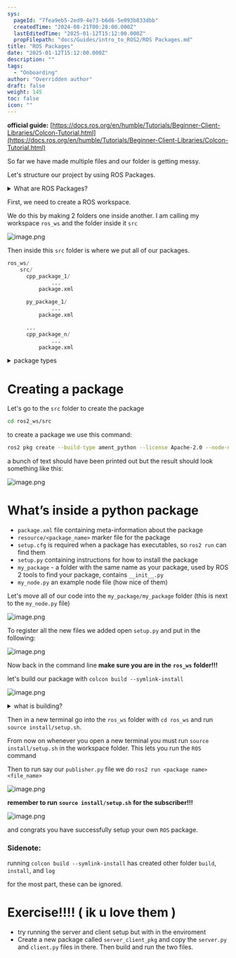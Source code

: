 ```yaml
---
sys:
  pageId: "7fea9eb5-2ed9-4e73-b6d6-5e093b833dbb"
  createdTime: "2024-08-21T00:28:00.000Z"
  lastEditedTime: "2025-01-12T15:12:00.000Z"
  propFilepath: "docs/Guides/intro_to_ROS2/ROS Packages.md"
title: "ROS Packages"
date: "2025-01-12T15:12:00.000Z"
description: ""
tags:
  - "Onboarding"
author: "Overridden author"
draft: false
weight: 145
toc: false
icon: ""
---
```


**official guide:** [https://docs.ros.org/en/humble/Tutorials/Beginner-Client-Libraries/Colcon-Tutorial.html](https://docs.ros.org/en/humble/Tutorials/Beginner-Client-Libraries/Colcon-Tutorial.html)

So far we have made multiple files and our folder is getting messy.

Let's structure our project by using ROS Packages.

<details>

<summary>What are ROS Packages?</summary>

ROS Packages are, as the name implies, packages of code that are highly sharable between ROS developers.

They consist of a folder, `package.xml` file, and source code

```python
      cpp_package_1/
		      ... imagine much code files here ..
          package.xml
```

</details>

First, we need to create a ROS workspace.

We do this by making 2 folders one inside another. I am calling my workspace `ros_ws` and the folder inside it `src`

![image.png](https://prod-files-secure.s3.us-west-2.amazonaws.com/d518164a-d88e-44d1-a4ee-3adb3bd8bce0/70706947-fd18-4537-a67b-e12946812d31/image.png?X-Amz-Algorithm=AWS4-HMAC-SHA256&X-Amz-Content-Sha256=UNSIGNED-PAYLOAD&X-Amz-Credential=ASIAZI2LB466ZIM7R35M%2F20250508%2Fus-west-2%2Fs3%2Faws4_request&X-Amz-Date=20250508T201000Z&X-Amz-Expires=3600&X-Amz-Security-Token=IQoJb3JpZ2luX2VjENT%2F%2F%2F%2F%2F%2F%2F%2F%2F%2FwEaCXVzLXdlc3QtMiJGMEQCIE9zJy%2BFaXF9yNva67GQrNuL3XvNJwwcdZnpZAKiG5miAiBZzxSjYBIFlHfv7IAiBpaOXcdor%2FQbJLAPQaJG2lvIAir%2FAwh9EAAaDDYzNzQyMzE4MzgwNSIMcakN1VAKQOcC%2FxiZKtwDqgC6DPFCSJAQ%2FmK9BjJ5V%2B8EQmo41rc0x9RdGaQw6pMOENnxtWUCNrUIYIMBTd1PAEO6k7PX9i9QIOPZH9oBZKUtGEzSh1OVckdwXRoxf5eFhXSE185SZwdyrA003VZN%2BbCo%2FetaKoPlwwHOI0F49tXBnsOX%2B7a%2BCHieqTB5%2Bp1%2FWE8FbEgxQj1MBu9U3Womn%2FdRIrarf55xO56E2ElvTGXun0X6A8icEGBsM7lVKNbz0B25CNZ%2FBbyAKIzLcByzsRehU3zClx9VXheLPMkwEBJmmIX%2Br08gRuQ7zQ9T6v6y1aKR12pMfLzRrN%2BbF9Vw780a0cS%2B%2BOBJKijGGTgZG60p%2Bz4lZbcUjS729yqyD3naY1nWlR9vpSHdE1LVATlLDJiTrJoD9%2ByreyArlSp9mZAXAaRJl3lkkwHiBLziCARyCeZui%2F%2FBxnDx4JPKFZgmCbjU5RVR6J3x3UG23mXxfsFS%2BARVs%2FZ2wxKp7ro7ms68v7g1ij%2BAHYKuC7MflTvWJ4DBDeAKFMIWueo33BfVIAbh7Q6X%2FhIO3FCdH9mIxA5Bu2%2FQxM0TzIZXivHq%2BDaoECaDqt7LDpfjuy%2FUIIFMLq3KR3lqV3Eo0GZHjgXkphG49nxKod8r2UYtWaMwvZn0wAY6pgFF5bcpzH4tT0ijkF91cklrMnNNHUT6hpaaM74z1C5FmqnWCCEzEYZkmJwiwdd7lVKnJWcNpq2UlZT7WziN0CpnWxOO13KThv8Xhw%2FVx2wc%2Fm08EuVy%2BsFHMvcz2zVKMoe%2BkhjtybEsQZ%2FKdIcT%2Fza5PKA9mX0VCti1EvN8H5b2UOT7WRMbxQkz8Xin6FVRnLu5gpJBVlig4K0%2FhyLrr6jg%2F1IYb%2B2f&X-Amz-Signature=2e2d792fd835be5ece9fc6847c4e8057a42d25e85dc0e25d1d9a13f2fe12a532&X-Amz-SignedHeaders=host&x-id=GetObject)

Then inside this `src` folder is where we put all of our packages.

```python
ros_ws/
    src/
      cpp_package_1/
		      ...
          package.xml

      py_package_1/
		      ...
          package.xml

      ...
      cpp_package_n/
		      ...
          package.xml

```

<details>

<summary>package types</summary>

packages can be either `C++` or python.

the intern file structure is different for each but for this guide we will stick to creating python packages

</details>

# Creating a package

Let's go to the `src` folder to create the package

```bash
cd ros2_ws/src
```

to create a package we use this command:

```bash
ros2 pkg create --build-type ament_python --license Apache-2.0 --node-name my_node my_package
```

a bunch of text should have been printed out but the result should look something like this:

![image.png](https://prod-files-secure.s3.us-west-2.amazonaws.com/d518164a-d88e-44d1-a4ee-3adb3bd8bce0/e6cf1e3f-8512-4a3e-b131-079f800bf3e8/image.png?X-Amz-Algorithm=AWS4-HMAC-SHA256&X-Amz-Content-Sha256=UNSIGNED-PAYLOAD&X-Amz-Credential=ASIAZI2LB466ZIM7R35M%2F20250508%2Fus-west-2%2Fs3%2Faws4_request&X-Amz-Date=20250508T201000Z&X-Amz-Expires=3600&X-Amz-Security-Token=IQoJb3JpZ2luX2VjENT%2F%2F%2F%2F%2F%2F%2F%2F%2F%2FwEaCXVzLXdlc3QtMiJGMEQCIE9zJy%2BFaXF9yNva67GQrNuL3XvNJwwcdZnpZAKiG5miAiBZzxSjYBIFlHfv7IAiBpaOXcdor%2FQbJLAPQaJG2lvIAir%2FAwh9EAAaDDYzNzQyMzE4MzgwNSIMcakN1VAKQOcC%2FxiZKtwDqgC6DPFCSJAQ%2FmK9BjJ5V%2B8EQmo41rc0x9RdGaQw6pMOENnxtWUCNrUIYIMBTd1PAEO6k7PX9i9QIOPZH9oBZKUtGEzSh1OVckdwXRoxf5eFhXSE185SZwdyrA003VZN%2BbCo%2FetaKoPlwwHOI0F49tXBnsOX%2B7a%2BCHieqTB5%2Bp1%2FWE8FbEgxQj1MBu9U3Womn%2FdRIrarf55xO56E2ElvTGXun0X6A8icEGBsM7lVKNbz0B25CNZ%2FBbyAKIzLcByzsRehU3zClx9VXheLPMkwEBJmmIX%2Br08gRuQ7zQ9T6v6y1aKR12pMfLzRrN%2BbF9Vw780a0cS%2B%2BOBJKijGGTgZG60p%2Bz4lZbcUjS729yqyD3naY1nWlR9vpSHdE1LVATlLDJiTrJoD9%2ByreyArlSp9mZAXAaRJl3lkkwHiBLziCARyCeZui%2F%2FBxnDx4JPKFZgmCbjU5RVR6J3x3UG23mXxfsFS%2BARVs%2FZ2wxKp7ro7ms68v7g1ij%2BAHYKuC7MflTvWJ4DBDeAKFMIWueo33BfVIAbh7Q6X%2FhIO3FCdH9mIxA5Bu2%2FQxM0TzIZXivHq%2BDaoECaDqt7LDpfjuy%2FUIIFMLq3KR3lqV3Eo0GZHjgXkphG49nxKod8r2UYtWaMwvZn0wAY6pgFF5bcpzH4tT0ijkF91cklrMnNNHUT6hpaaM74z1C5FmqnWCCEzEYZkmJwiwdd7lVKnJWcNpq2UlZT7WziN0CpnWxOO13KThv8Xhw%2FVx2wc%2Fm08EuVy%2BsFHMvcz2zVKMoe%2BkhjtybEsQZ%2FKdIcT%2Fza5PKA9mX0VCti1EvN8H5b2UOT7WRMbxQkz8Xin6FVRnLu5gpJBVlig4K0%2FhyLrr6jg%2F1IYb%2B2f&X-Amz-Signature=6fb42910b07ee6eae024ec24592dc91cc3598abb4ebcc256207a984b690a7f24&X-Amz-SignedHeaders=host&x-id=GetObject)

# What’s inside a python package

- `package.xml` file containing meta-information about the package
- `resource/<package_name>` marker file for the package
- `setup.cfg` is required when a package has executables, so `ros2 run` can find them
- `setup.py` containing instructions for how to install the package
- `my_package` - a folder with the same name as your package, used by ROS 2 tools to find your package, contains `__init__.py`
- `my_node.py` an example node file (how nice of them)

Let's move all of our code into the `my_package/my_package` folder (this is next to the `my_node.py` file)

![image.png](https://prod-files-secure.s3.us-west-2.amazonaws.com/d518164a-d88e-44d1-a4ee-3adb3bd8bce0/9ce58f11-0da9-4d3e-b86d-506a9685d378/image.png?X-Amz-Algorithm=AWS4-HMAC-SHA256&X-Amz-Content-Sha256=UNSIGNED-PAYLOAD&X-Amz-Credential=ASIAZI2LB466ZIM7R35M%2F20250508%2Fus-west-2%2Fs3%2Faws4_request&X-Amz-Date=20250508T201000Z&X-Amz-Expires=3600&X-Amz-Security-Token=IQoJb3JpZ2luX2VjENT%2F%2F%2F%2F%2F%2F%2F%2F%2F%2FwEaCXVzLXdlc3QtMiJGMEQCIE9zJy%2BFaXF9yNva67GQrNuL3XvNJwwcdZnpZAKiG5miAiBZzxSjYBIFlHfv7IAiBpaOXcdor%2FQbJLAPQaJG2lvIAir%2FAwh9EAAaDDYzNzQyMzE4MzgwNSIMcakN1VAKQOcC%2FxiZKtwDqgC6DPFCSJAQ%2FmK9BjJ5V%2B8EQmo41rc0x9RdGaQw6pMOENnxtWUCNrUIYIMBTd1PAEO6k7PX9i9QIOPZH9oBZKUtGEzSh1OVckdwXRoxf5eFhXSE185SZwdyrA003VZN%2BbCo%2FetaKoPlwwHOI0F49tXBnsOX%2B7a%2BCHieqTB5%2Bp1%2FWE8FbEgxQj1MBu9U3Womn%2FdRIrarf55xO56E2ElvTGXun0X6A8icEGBsM7lVKNbz0B25CNZ%2FBbyAKIzLcByzsRehU3zClx9VXheLPMkwEBJmmIX%2Br08gRuQ7zQ9T6v6y1aKR12pMfLzRrN%2BbF9Vw780a0cS%2B%2BOBJKijGGTgZG60p%2Bz4lZbcUjS729yqyD3naY1nWlR9vpSHdE1LVATlLDJiTrJoD9%2ByreyArlSp9mZAXAaRJl3lkkwHiBLziCARyCeZui%2F%2FBxnDx4JPKFZgmCbjU5RVR6J3x3UG23mXxfsFS%2BARVs%2FZ2wxKp7ro7ms68v7g1ij%2BAHYKuC7MflTvWJ4DBDeAKFMIWueo33BfVIAbh7Q6X%2FhIO3FCdH9mIxA5Bu2%2FQxM0TzIZXivHq%2BDaoECaDqt7LDpfjuy%2FUIIFMLq3KR3lqV3Eo0GZHjgXkphG49nxKod8r2UYtWaMwvZn0wAY6pgFF5bcpzH4tT0ijkF91cklrMnNNHUT6hpaaM74z1C5FmqnWCCEzEYZkmJwiwdd7lVKnJWcNpq2UlZT7WziN0CpnWxOO13KThv8Xhw%2FVx2wc%2Fm08EuVy%2BsFHMvcz2zVKMoe%2BkhjtybEsQZ%2FKdIcT%2Fza5PKA9mX0VCti1EvN8H5b2UOT7WRMbxQkz8Xin6FVRnLu5gpJBVlig4K0%2FhyLrr6jg%2F1IYb%2B2f&X-Amz-Signature=6d2e45719202f2cb5e01bcb2d65923e7033af6d6444d419e0e5e08e98ed76ff4&X-Amz-SignedHeaders=host&x-id=GetObject)

To register all the new files we added open `setup.py` and put in the following:

![image.png](https://prod-files-secure.s3.us-west-2.amazonaws.com/d518164a-d88e-44d1-a4ee-3adb3bd8bce0/1cd7c262-4cae-4496-9d75-c178537d24a2/image.png?X-Amz-Algorithm=AWS4-HMAC-SHA256&X-Amz-Content-Sha256=UNSIGNED-PAYLOAD&X-Amz-Credential=ASIAZI2LB466ZIM7R35M%2F20250508%2Fus-west-2%2Fs3%2Faws4_request&X-Amz-Date=20250508T201000Z&X-Amz-Expires=3600&X-Amz-Security-Token=IQoJb3JpZ2luX2VjENT%2F%2F%2F%2F%2F%2F%2F%2F%2F%2FwEaCXVzLXdlc3QtMiJGMEQCIE9zJy%2BFaXF9yNva67GQrNuL3XvNJwwcdZnpZAKiG5miAiBZzxSjYBIFlHfv7IAiBpaOXcdor%2FQbJLAPQaJG2lvIAir%2FAwh9EAAaDDYzNzQyMzE4MzgwNSIMcakN1VAKQOcC%2FxiZKtwDqgC6DPFCSJAQ%2FmK9BjJ5V%2B8EQmo41rc0x9RdGaQw6pMOENnxtWUCNrUIYIMBTd1PAEO6k7PX9i9QIOPZH9oBZKUtGEzSh1OVckdwXRoxf5eFhXSE185SZwdyrA003VZN%2BbCo%2FetaKoPlwwHOI0F49tXBnsOX%2B7a%2BCHieqTB5%2Bp1%2FWE8FbEgxQj1MBu9U3Womn%2FdRIrarf55xO56E2ElvTGXun0X6A8icEGBsM7lVKNbz0B25CNZ%2FBbyAKIzLcByzsRehU3zClx9VXheLPMkwEBJmmIX%2Br08gRuQ7zQ9T6v6y1aKR12pMfLzRrN%2BbF9Vw780a0cS%2B%2BOBJKijGGTgZG60p%2Bz4lZbcUjS729yqyD3naY1nWlR9vpSHdE1LVATlLDJiTrJoD9%2ByreyArlSp9mZAXAaRJl3lkkwHiBLziCARyCeZui%2F%2FBxnDx4JPKFZgmCbjU5RVR6J3x3UG23mXxfsFS%2BARVs%2FZ2wxKp7ro7ms68v7g1ij%2BAHYKuC7MflTvWJ4DBDeAKFMIWueo33BfVIAbh7Q6X%2FhIO3FCdH9mIxA5Bu2%2FQxM0TzIZXivHq%2BDaoECaDqt7LDpfjuy%2FUIIFMLq3KR3lqV3Eo0GZHjgXkphG49nxKod8r2UYtWaMwvZn0wAY6pgFF5bcpzH4tT0ijkF91cklrMnNNHUT6hpaaM74z1C5FmqnWCCEzEYZkmJwiwdd7lVKnJWcNpq2UlZT7WziN0CpnWxOO13KThv8Xhw%2FVx2wc%2Fm08EuVy%2BsFHMvcz2zVKMoe%2BkhjtybEsQZ%2FKdIcT%2Fza5PKA9mX0VCti1EvN8H5b2UOT7WRMbxQkz8Xin6FVRnLu5gpJBVlig4K0%2FhyLrr6jg%2F1IYb%2B2f&X-Amz-Signature=faed2b80fa58e48d03adcc0a06219ed7e7a6fcd18a050e724aea3185ba3b7fde&X-Amz-SignedHeaders=host&x-id=GetObject)

Now back in the command line **make sure you are in the** **`ros_ws`** **folder!!!**

let's build our package with `colcon build --symlink-install`

![image.png](https://prod-files-secure.s3.us-west-2.amazonaws.com/d518164a-d88e-44d1-a4ee-3adb3bd8bce0/2f2a0d27-b173-48fd-b189-5f5c0ce65619/image.png?X-Amz-Algorithm=AWS4-HMAC-SHA256&X-Amz-Content-Sha256=UNSIGNED-PAYLOAD&X-Amz-Credential=ASIAZI2LB466ZIM7R35M%2F20250508%2Fus-west-2%2Fs3%2Faws4_request&X-Amz-Date=20250508T201000Z&X-Amz-Expires=3600&X-Amz-Security-Token=IQoJb3JpZ2luX2VjENT%2F%2F%2F%2F%2F%2F%2F%2F%2F%2FwEaCXVzLXdlc3QtMiJGMEQCIE9zJy%2BFaXF9yNva67GQrNuL3XvNJwwcdZnpZAKiG5miAiBZzxSjYBIFlHfv7IAiBpaOXcdor%2FQbJLAPQaJG2lvIAir%2FAwh9EAAaDDYzNzQyMzE4MzgwNSIMcakN1VAKQOcC%2FxiZKtwDqgC6DPFCSJAQ%2FmK9BjJ5V%2B8EQmo41rc0x9RdGaQw6pMOENnxtWUCNrUIYIMBTd1PAEO6k7PX9i9QIOPZH9oBZKUtGEzSh1OVckdwXRoxf5eFhXSE185SZwdyrA003VZN%2BbCo%2FetaKoPlwwHOI0F49tXBnsOX%2B7a%2BCHieqTB5%2Bp1%2FWE8FbEgxQj1MBu9U3Womn%2FdRIrarf55xO56E2ElvTGXun0X6A8icEGBsM7lVKNbz0B25CNZ%2FBbyAKIzLcByzsRehU3zClx9VXheLPMkwEBJmmIX%2Br08gRuQ7zQ9T6v6y1aKR12pMfLzRrN%2BbF9Vw780a0cS%2B%2BOBJKijGGTgZG60p%2Bz4lZbcUjS729yqyD3naY1nWlR9vpSHdE1LVATlLDJiTrJoD9%2ByreyArlSp9mZAXAaRJl3lkkwHiBLziCARyCeZui%2F%2FBxnDx4JPKFZgmCbjU5RVR6J3x3UG23mXxfsFS%2BARVs%2FZ2wxKp7ro7ms68v7g1ij%2BAHYKuC7MflTvWJ4DBDeAKFMIWueo33BfVIAbh7Q6X%2FhIO3FCdH9mIxA5Bu2%2FQxM0TzIZXivHq%2BDaoECaDqt7LDpfjuy%2FUIIFMLq3KR3lqV3Eo0GZHjgXkphG49nxKod8r2UYtWaMwvZn0wAY6pgFF5bcpzH4tT0ijkF91cklrMnNNHUT6hpaaM74z1C5FmqnWCCEzEYZkmJwiwdd7lVKnJWcNpq2UlZT7WziN0CpnWxOO13KThv8Xhw%2FVx2wc%2Fm08EuVy%2BsFHMvcz2zVKMoe%2BkhjtybEsQZ%2FKdIcT%2Fza5PKA9mX0VCti1EvN8H5b2UOT7WRMbxQkz8Xin6FVRnLu5gpJBVlig4K0%2FhyLrr6jg%2F1IYb%2B2f&X-Amz-Signature=b185d7f44883f7ff0b588fc2e12ed5bc4d03eb140bf1b7f0e978a41c81cba3de&X-Amz-SignedHeaders=host&x-id=GetObject)

<details>

<summary>what is building?</summary>

if you are a CS major at Rose-Hulman you will learn the answer to this in CSSE132

but TLDR; is it combines all the code files into one program that can be run easily 

</details>

Then in a new terminal go into the `ros_ws` folder with `cd ros_ws` and run `source install/setup.sh`. 

From now on whenever you open a new terminal you must run `source install/setup.sh` in the workspace folder. This lets you run the `ROS` command

Then to run say our `publisher.py` file we do `ros2 run <package name> <file_name>`

![image.png](https://prod-files-secure.s3.us-west-2.amazonaws.com/d518164a-d88e-44d1-a4ee-3adb3bd8bce0/4f4b1219-3a44-4632-aa0a-ce3471699f59/image.png?X-Amz-Algorithm=AWS4-HMAC-SHA256&X-Amz-Content-Sha256=UNSIGNED-PAYLOAD&X-Amz-Credential=ASIAZI2LB466ZIM7R35M%2F20250508%2Fus-west-2%2Fs3%2Faws4_request&X-Amz-Date=20250508T201000Z&X-Amz-Expires=3600&X-Amz-Security-Token=IQoJb3JpZ2luX2VjENT%2F%2F%2F%2F%2F%2F%2F%2F%2F%2FwEaCXVzLXdlc3QtMiJGMEQCIE9zJy%2BFaXF9yNva67GQrNuL3XvNJwwcdZnpZAKiG5miAiBZzxSjYBIFlHfv7IAiBpaOXcdor%2FQbJLAPQaJG2lvIAir%2FAwh9EAAaDDYzNzQyMzE4MzgwNSIMcakN1VAKQOcC%2FxiZKtwDqgC6DPFCSJAQ%2FmK9BjJ5V%2B8EQmo41rc0x9RdGaQw6pMOENnxtWUCNrUIYIMBTd1PAEO6k7PX9i9QIOPZH9oBZKUtGEzSh1OVckdwXRoxf5eFhXSE185SZwdyrA003VZN%2BbCo%2FetaKoPlwwHOI0F49tXBnsOX%2B7a%2BCHieqTB5%2Bp1%2FWE8FbEgxQj1MBu9U3Womn%2FdRIrarf55xO56E2ElvTGXun0X6A8icEGBsM7lVKNbz0B25CNZ%2FBbyAKIzLcByzsRehU3zClx9VXheLPMkwEBJmmIX%2Br08gRuQ7zQ9T6v6y1aKR12pMfLzRrN%2BbF9Vw780a0cS%2B%2BOBJKijGGTgZG60p%2Bz4lZbcUjS729yqyD3naY1nWlR9vpSHdE1LVATlLDJiTrJoD9%2ByreyArlSp9mZAXAaRJl3lkkwHiBLziCARyCeZui%2F%2FBxnDx4JPKFZgmCbjU5RVR6J3x3UG23mXxfsFS%2BARVs%2FZ2wxKp7ro7ms68v7g1ij%2BAHYKuC7MflTvWJ4DBDeAKFMIWueo33BfVIAbh7Q6X%2FhIO3FCdH9mIxA5Bu2%2FQxM0TzIZXivHq%2BDaoECaDqt7LDpfjuy%2FUIIFMLq3KR3lqV3Eo0GZHjgXkphG49nxKod8r2UYtWaMwvZn0wAY6pgFF5bcpzH4tT0ijkF91cklrMnNNHUT6hpaaM74z1C5FmqnWCCEzEYZkmJwiwdd7lVKnJWcNpq2UlZT7WziN0CpnWxOO13KThv8Xhw%2FVx2wc%2Fm08EuVy%2BsFHMvcz2zVKMoe%2BkhjtybEsQZ%2FKdIcT%2Fza5PKA9mX0VCti1EvN8H5b2UOT7WRMbxQkz8Xin6FVRnLu5gpJBVlig4K0%2FhyLrr6jg%2F1IYb%2B2f&X-Amz-Signature=27376c83d9d76dc5cc3f316cdf0bb5b75fa63ea55a9493840ffb952ea42c7502&X-Amz-SignedHeaders=host&x-id=GetObject)

**remember to run** **`source install/setup.sh`** **for the subscriber!!!**

![image.png](https://prod-files-secure.s3.us-west-2.amazonaws.com/d518164a-d88e-44d1-a4ee-3adb3bd8bce0/02121119-dad4-49ec-8356-c956108b4243/image.png?X-Amz-Algorithm=AWS4-HMAC-SHA256&X-Amz-Content-Sha256=UNSIGNED-PAYLOAD&X-Amz-Credential=ASIAZI2LB466ZIM7R35M%2F20250508%2Fus-west-2%2Fs3%2Faws4_request&X-Amz-Date=20250508T201000Z&X-Amz-Expires=3600&X-Amz-Security-Token=IQoJb3JpZ2luX2VjENT%2F%2F%2F%2F%2F%2F%2F%2F%2F%2FwEaCXVzLXdlc3QtMiJGMEQCIE9zJy%2BFaXF9yNva67GQrNuL3XvNJwwcdZnpZAKiG5miAiBZzxSjYBIFlHfv7IAiBpaOXcdor%2FQbJLAPQaJG2lvIAir%2FAwh9EAAaDDYzNzQyMzE4MzgwNSIMcakN1VAKQOcC%2FxiZKtwDqgC6DPFCSJAQ%2FmK9BjJ5V%2B8EQmo41rc0x9RdGaQw6pMOENnxtWUCNrUIYIMBTd1PAEO6k7PX9i9QIOPZH9oBZKUtGEzSh1OVckdwXRoxf5eFhXSE185SZwdyrA003VZN%2BbCo%2FetaKoPlwwHOI0F49tXBnsOX%2B7a%2BCHieqTB5%2Bp1%2FWE8FbEgxQj1MBu9U3Womn%2FdRIrarf55xO56E2ElvTGXun0X6A8icEGBsM7lVKNbz0B25CNZ%2FBbyAKIzLcByzsRehU3zClx9VXheLPMkwEBJmmIX%2Br08gRuQ7zQ9T6v6y1aKR12pMfLzRrN%2BbF9Vw780a0cS%2B%2BOBJKijGGTgZG60p%2Bz4lZbcUjS729yqyD3naY1nWlR9vpSHdE1LVATlLDJiTrJoD9%2ByreyArlSp9mZAXAaRJl3lkkwHiBLziCARyCeZui%2F%2FBxnDx4JPKFZgmCbjU5RVR6J3x3UG23mXxfsFS%2BARVs%2FZ2wxKp7ro7ms68v7g1ij%2BAHYKuC7MflTvWJ4DBDeAKFMIWueo33BfVIAbh7Q6X%2FhIO3FCdH9mIxA5Bu2%2FQxM0TzIZXivHq%2BDaoECaDqt7LDpfjuy%2FUIIFMLq3KR3lqV3Eo0GZHjgXkphG49nxKod8r2UYtWaMwvZn0wAY6pgFF5bcpzH4tT0ijkF91cklrMnNNHUT6hpaaM74z1C5FmqnWCCEzEYZkmJwiwdd7lVKnJWcNpq2UlZT7WziN0CpnWxOO13KThv8Xhw%2FVx2wc%2Fm08EuVy%2BsFHMvcz2zVKMoe%2BkhjtybEsQZ%2FKdIcT%2Fza5PKA9mX0VCti1EvN8H5b2UOT7WRMbxQkz8Xin6FVRnLu5gpJBVlig4K0%2FhyLrr6jg%2F1IYb%2B2f&X-Amz-Signature=0a7bf6790c1250e760d90775c98d211829f157ae631cb1c478408d43f80a78d3&X-Amz-SignedHeaders=host&x-id=GetObject)

and congrats you have successfully setup your own `ROS` package.

### Sidenote:

running `colcon build --symlink-install` has created other folder `build`, `install`, and `log`

for the most part, these can be ignored.

# Exercise!!!! ( ik u love them )

- try running the server and client setup but with in the enviroment
- Create a new package called `server_client_pkg` and copy the `server.py` and `client.py` files in there. Then build and run the two files.
